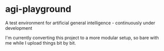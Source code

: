 # agi-playground
A test environment for artificial general intelligence - continuously under development

I'm currently converting this project to a more modular setup, so bare with me while I upload things bit by bit.
